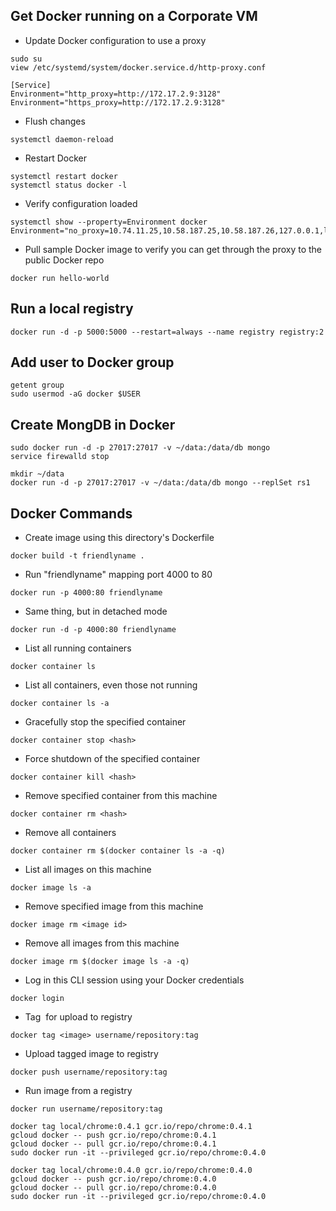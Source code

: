 ## Get Docker running on a Corporate VM

- Update Docker configuration to use a proxy
~~~~
sudo su
view /etc/systemd/system/docker.service.d/http-proxy.conf

[Service]
Environment="http_proxy=http://172.17.2.9:3128"
Environment="https_proxy=http://172.17.2.9:3128"
~~~~
- Flush changes
~~~~ 
systemctl daemon-reload
~~~~
- Restart Docker
~~~~
systemctl restart docker
systemctl status docker -l
~~~~
- Verify configuration loaded
~~~~
systemctl show --property=Environment docker
Environment="no_proxy=10.74.11.25,10.58.187.25,10.58.187.26,127.0.0.1,localhost,vradev00197.africa.net"
~~~~
- Pull sample Docker image to verify you can get through the proxy to the public Docker repo
~~~~
docker run hello-world
~~~~

## Run a local registry

~~~~
docker run -d -p 5000:5000 --restart=always --name registry registry:2
~~~~

## Add user to Docker group

~~~~
getent group
sudo usermod -aG docker $USER 
~~~~

## Create MongDB in Docker

~~~~
sudo docker run -d -p 27017:27017 -v ~/data:/data/db mongo
service firewalld stop

mkdir ~/data
docker run -d -p 27017:27017 -v ~/data:/data/db mongo --replSet rs1
~~~~

## Docker Commands

- Create image using this directory's Dockerfile
~~~~
docker build -t friendlyname .  
~~~~
- Run "friendlyname" mapping port 4000 to 80
~~~~
docker run -p 4000:80 friendlyname  	
~~~~
- Same thing, but in detached mode
~~~~
docker run -d -p 4000:80 friendlyname       
~~~~
- List all running containers
~~~~
docker container ls
~~~~
- List all containers, even those not running
~~~~
docker container ls -a          
~~~~
- Gracefully stop the specified container
~~~~
docker container stop <hash>    
~~~~
- Force shutdown of the specified container
~~~~
docker container kill <hash>    			
~~~~
- Remove specified container from this machine
~~~~
docker container rm <hash>
~~~~
- Remove all containers
~~~~
docker container rm $(docker container ls -a -q)    
~~~~
- List all images on this machine
~~~~
docker image ls -a  
~~~~
- Remove specified image from this machine
~~~~
docker image rm <image id>      
~~~~
- Remove all images from this machine
~~~~
docker image rm $(docker image ls -a -q)   		
~~~~
- Log in this CLI session using your Docker credentials
~~~~
docker login           
~~~~
- Tag <image> for upload to registry
~~~~
docker tag <image> username/repository:tag
~~~~
- Upload tagged image to registry
~~~~
docker push username/repository:tag          
~~~~
- Run image from a registry
~~~~
docker run username/repository:tag         

docker tag local/chrome:0.4.1 gcr.io/repo/chrome:0.4.1
gcloud docker -- push gcr.io/repo/chrome:0.4.1
gcloud docker -- pull gcr.io/repo/chrome:0.4.1
sudo docker run -it --privileged gcr.io/repo/chrome:0.4.0

docker tag local/chrome:0.4.0 gcr.io/repo/chrome:0.4.0
gcloud docker -- push gcr.io/repo/chrome:0.4.0
gcloud docker -- pull gcr.io/repo/chrome:0.4.0
sudo docker run -it --privileged gcr.io/repo/chrome:0.4.0 
~~~~